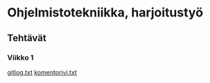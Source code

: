 # Ohjelmistotekniikka, harjoitustyö
## Tehtävät
### Viikko 1
[gitlog.txt](https://github.com/lapptomi/ot-harjoitustyo/blob/master/laskarit/viikko1/gitlog.txt)
[komentorivi.txt](https://github.com/lapptomi/ot-harjoitustyo/blob/master/laskarit/viikko1/komentorivi.txt)
